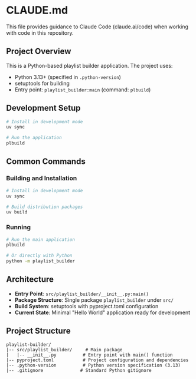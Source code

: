 # CLAUDE.md

This file provides guidance to Claude Code (claude.ai/code) when working with code in this repository.

## Project Overview

This is a Python-based playlist builder application. The project uses:
- Python 3.13+ (specified in `.python-version`)
- setuptools for building
- Entry point: `playlist_builder:main` (command: `plbuild`)

## Development Setup

```bash
# Install in development mode
uv sync

# Run the application
plbuild
```

## Common Commands

### Building and Installation
```bash
# Install in development mode
uv sync

# Build distribution packages
uv build
```

### Running
```bash
# Run the main application
plbuild

# Or directly with Python
python -m playlist_builder
```

## Architecture

- **Entry Point**: `src/playlist_builder/__init__.py:main()`
- **Package Structure**: Single package `playlist_builder` under `src/`
- **Build System**: setuptools with pyproject.toml configuration
- **Current State**: Minimal "Hello World" application ready for development

## Project Structure

```
playlist-builder/
|-- src/playlist_builder/     # Main package
|   |-- __init__.py          # Entry point with main() function
|-- pyproject.toml           # Project configuration and dependencies
|-- .python-version          # Python version specification (3.13)
|-- .gitignore              # Standard Python gitignore
```